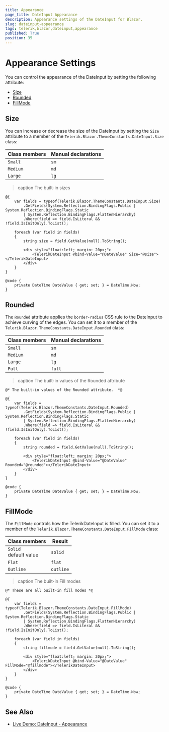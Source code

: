 ```yaml
---
title: Appearance
page_title: DateInput Appearance
description: Appearance settings of the DateInput for Blazor.
slug: dateinput-appearance
tags: telerik,blazor,dateinput,appearance
published: True
position: 35
---
```


# Appearance Settings

You can control the appearance of the DateInput by setting the following attribute:

* [Size](#size)
* [Rounded](#rounded)
* [FillMode](#fillmode)


## Size

You can increase or decrease the size of the DateInput by setting the `Size` attribute to a member of the `Telerik.Blazor.ThemeConstants.DateInput.Size` class:

| Class members | Manual declarations |
|------------|--------|
|`Small` |`sm`|
|`Medium`|`md`|
|`Large`|`lg`|

>caption The built-in sizes

````CSHTML
@{
    var fields = typeof(Telerik.Blazor.ThemeConstants.DateInput.Size)
        .GetFields(System.Reflection.BindingFlags.Public | System.Reflection.BindingFlags.Static
        | System.Reflection.BindingFlags.FlattenHierarchy)
        .Where(field => field.IsLiteral && !field.IsInitOnly).ToList();

    foreach (var field in fields)
    {
        string size = field.GetValue(null).ToString();

        <div style="float:left; margin: 20px;">
            <TelerikDateInput @bind-Value="@DateValue" Size="@size"></TelerikDateInput>
        </div>
    }
}

@code {
    private DateTime DateValue { get; set; } = DateTime.Now;
}
````

## Rounded

The `Rounded` attribute applies the `border-radius` CSS rule to the DateInput to achieve curving of the edges. You can set it to a member of the `Telerik.Blazor.ThemeConstants.DateInput.Rounded` class:

| Class members | Manual declarations |
|------------|--------|
|`Small` |`sm`|
|`Medium`|`md`|
|`Large`|`lg`|
|`Full`|`full`|

>caption The built-in values of the Rounded attribute

````CSHTML
@* The built-in values of the Rounded attribute.  *@

@{
    var fields = typeof(Telerik.Blazor.ThemeConstants.DateInput.Rounded)
        .GetFields(System.Reflection.BindingFlags.Public | System.Reflection.BindingFlags.Static
        | System.Reflection.BindingFlags.FlattenHierarchy)
        .Where(field => field.IsLiteral && !field.IsInitOnly).ToList();

    foreach (var field in fields)
    {
        string rounded = field.GetValue(null).ToString();

        <div style="float:left; margin: 20px;">
            <TelerikDateInput @bind-Value="@DateValue" Rounded="@rounded"></TelerikDateInput>
        </div>
    }
}

@code {
    private DateTime DateValue { get; set; } = DateTime.Now;
} 
````

## FillMode

The `FillMode` controls how the TelerikDateInput is filled. You can set it to a member of the `Telerik.Blazor.ThemeConstants.DateInput.FillMode` class:

| Class members | Result |
|------------|--------|
|`Solid` <br /> default value|`solid`|
|`Flat`|`flat`|
|`Outline`|`outline`|

>caption The built-in Fill modes

````CSHTML
@* These are all built-in fill modes *@

@{
    var fields = typeof(Telerik.Blazor.ThemeConstants.DateInput.FillMode)
        .GetFields(System.Reflection.BindingFlags.Public | System.Reflection.BindingFlags.Static
        | System.Reflection.BindingFlags.FlattenHierarchy)
        .Where(field => field.IsLiteral && !field.IsInitOnly).ToList();

    foreach (var field in fields)
    {
        string fillmode = field.GetValue(null).ToString();

        <div style="float:left; margin: 20px;">
            <TelerikDateInput @bind-Value="@DateValue" FillMode="@fillmode"></TelerikDateInput>
        </div>
    }
}

@code {
    private DateTime DateValue { get; set; } = DateTime.Now;
}
````

## See Also

* [Live Demo: DateInput - Appearance](https://demos.telerik.com/blazor-ui/dateinput/appearance)
